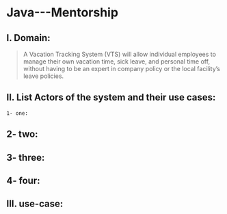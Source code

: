 # Java---Mentorship

## I.	Domain:
> A Vacation Tracking System (VTS) will allow individual employees to manage their own vacation time, sick leave, and personal time off, without having to be an expert in company policy or the local facility’s leave policies.

## II.	List Actors of the system and their use cases:
    1- one:	
##    2- two:
##    3- three:
##    4- four:

## III.	use-case:
